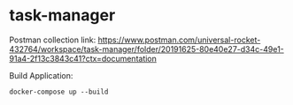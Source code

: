 # task-manager

Postman collection link:
https://www.postman.com/universal-rocket-432764/workspace/task-manager/folder/20191625-80e40e27-d34c-49e1-91a4-2f13c3843c41?ctx=documentation


Build Application:

`docker-compose up --build`
